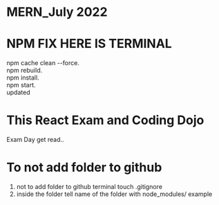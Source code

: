 # MERN_July 2022


# NPM FIX HERE IS TERMINAL
npm cache clean --force.\
npm rebuild.\
npm install.\
npm start.\
updated


# This React Exam and Coding Dojo
Exam Day get read..



# To not add folder to github
1. not to add folder to github terminal touch .gitignore 
2. inside the folder tell name of the folder with node_modules/ example 
